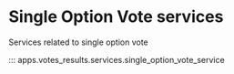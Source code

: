 # Single Option Vote services

Services related to single option vote

::: apps.votes_results.services.single_option_vote_service
